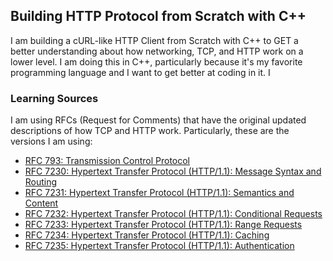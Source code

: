 ## Building HTTP Protocol from Scratch with C++


I am building a cURL-like HTTP Client from Scratch with C++ to GET a better understanding about how networking, TCP, and HTTP work on a lower level. I am doing this in C++, particularly because it's my favorite programming language and I want to get better at coding in it. I 

### Learning Sources

I am using RFCs (Request for Comments) that have the original updated descriptions of how TCP and HTTP work. Particularly, these are the versions I am using:

- [RFC 793: Transmission Control Protocol](https://www.ietf.org/rfc/rfc793.txt)
- [RFC 7230: Hypertext Transfer Protocol (HTTP/1.1): Message Syntax and Routing](https://datatracker.ietf.org/doc/html/rfc7230)
- [RFC 7231: Hypertext Transfer Protocol (HTTP/1.1): Semantics and Content](https://datatracker.ietf.org/doc/html/rfc7231)
- [RFC 7232: Hypertext Transfer Protocol (HTTP/1.1): Conditional Requests](https://datatracker.ietf.org/doc/html/rfc7232)
- [RFC 7233: Hypertext Transfer Protocol (HTTP/1.1): Range Requests](https://datatracker.ietf.org/doc/html/rfc7233)
- [RFC 7234: Hypertext Transfer Protocol (HTTP/1.1): Caching](https://datatracker.ietf.org/doc/html/rfc7234)
- [RFC 7235: Hypertext Transfer Protocol (HTTP/1.1): Authentication](https://datatracker.ietf.org/doc/html/rfc7235)
